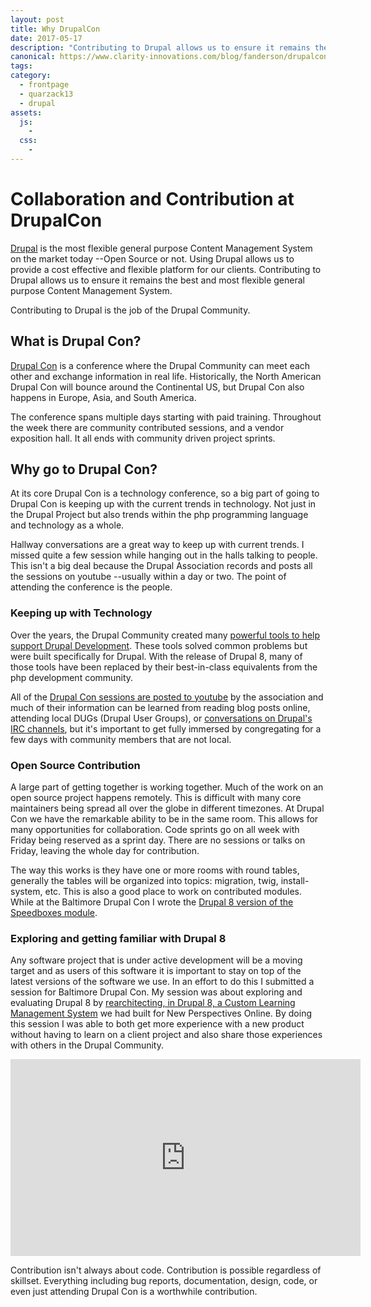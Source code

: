```yaml
---
layout: post
title: Why DrupalCon
date: 2017-05-17
description: "Contributing to Drupal allows us to ensure it remains the best and most flexible general purpose Content Management System. Contributing to Drupal is the job of the Drupal Community."
canonical: https://www.clarity-innovations.com/blog/fanderson/drupalcon-recap-collaboration-and-contribution
tags:
category:
  - frontpage
  - quarzack13
  - drupal
assets:
  js:
    -
  css:
    -
---
```


# Collaboration and Contribution at DrupalCon

[Drupal](https://www.drupal.org) is the most flexible general purpose Content Management System on the market today --Open Source or not. Using Drupal allows us to provide a cost effective and flexible platform for our clients. Contributing to Drupal allows us to ensure it remains the best and most flexible general purpose Content Management System.

Contributing to Drupal is the job of the Drupal Community.

## What is Drupal Con?

[Drupal Con](https://events.drupal.org) is a conference where the Drupal Community can meet each other and exchange information in real life. Historically, the North American Drupal Con will bounce around the Continental US, but Drupal Con also happens in Europe, Asia, and South America.

The conference spans multiple days starting with paid training. Throughout the week there are community contributed sessions, and a vendor exposition hall. It all ends with community driven project sprints.

## Why go to Drupal Con?

At its core Drupal Con is a technology conference, so a big part of going to Drupal Con is keeping up with the current trends in technology. Not just in the Drupal Project but also trends within the php programming language and technology as a whole.

Hallway conversations are a great way to keep up with current trends. I missed quite a few session while hanging out in the halls talking to people. This isn't a big deal because the Drupal Association records and posts all the sessions on youtube --usually within a day or two. The point of attending the conference is the people.

### Keeping up with Technology

Over the years, the Drupal Community created many [powerful tools to help support Drupal Development](https://www.drupal.org/docs/develop/development-tools). These tools solved common problems but were built specifically for Drupal. With the release of Drupal 8, many of those tools have been replaced by their best-in-class equivalents from the php development community.

All of the [Drupal Con sessions are posted to youtube](https://www.youtube.com/playlist?list=PLpeDXSh4nHjRbDdwHEBRHItfnjrJ8kEDK) by the association and much of their information can be learned from reading blog posts online, attending local DUGs (Drupal User Groups), or [conversations on Drupal's IRC channels](https://www.drupal.org/irc), but it's important to get fully immersed by congregating for a few days with community members that are not local.

### Open Source Contribution

A large part of getting together is working together. Much of the work on an open source project happens remotely. This is difficult with many core maintainers being spread all over the globe in different timezones. At Drupal Con we have the remarkable ability to be in the same room. This allows for many opportunities for collaboration. Code sprints go on all week with Friday being reserved as a sprint day. There are no sessions or talks on Friday, leaving the whole day for contribution.

The way this works is they have one or more rooms with round tables, generally the tables will be organized into topics: migration, twig, install-system, etc. This is also a good place to work on contributed modules. While at the Baltimore Drupal Con I wrote the [Drupal 8 version of the Speedboxes module](https://www.drupal.org/project/speedboxes).

### Exploring and getting familiar with Drupal 8

Any software project that is under active development will be a moving target and as users of this software it is important to stay on top of the latest versions of the software we use. In an effort to do this I submitted a session for Baltimore Drupal Con. My session was about exploring and evaluating Drupal 8 by [rearchitecting, in Drupal 8, a Custom Learning Management System](https://youtu.be/en-nC4ZjdXo) we had built for New Perspectives Online. By doing this session I was able to both get more experience with a new product without having to learn on a client project and also share those experiences with others in the Drupal Community.

<iframe width="560" height="315" src="https://www.youtube.com/embed/en-nC4ZjdXo" frameborder="0" allowfullscreen></iframe>

Contribution isn't always about code. Contribution is possible regardless of skillset. Everything including bug reports, documentation, design, code, or even just attending Drupal Con is a worthwhile contribution.

